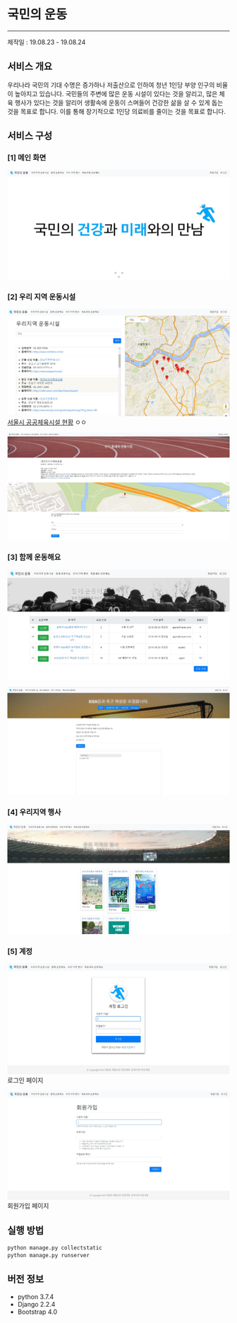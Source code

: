 #  국민의 운동
------------
제작일 : 19.08.23 - 19.08.24


## 서비스 개요
우리나라 국민의 기대 수명은 증가하나 저출산으로 인하여 청년 1인당 부양 인구의 비율이 높아지고 있습니다. 국민들의 주변에 많은 운동 시설이 있다는 것을 알리고, 많은 체육 행사가 있다는 것을 알리어 생활속에 운동이 스며들어 건강한 삶을 살 수 있게 돕는 것을 목표로 합니다. 이를 통해 장기적으로 1인당 의료비를 줄이는 것을 목표로 합니다.

## 서비스 구성 

### [1] 메인 화면
![main](./img/main.jpg)


### [2] 우리 지역 운동시설 
![1-1](./img/1_1.jpg)
[서울시 공공체육시설 현황](http://data.seoul.go.kr/dataList/datasetView.do?infId=OA-1115&srvType=S&serviceKind=1&currentPageNo=1) ㅇㅇ

![1-2](./img/1_2.jpg)


### [3] 함께 운동해요
![2-1](./img/2_1.jpg)

![2-1](./img/2_2.jpg)


### [4] 우리지역 행사
![3-1](./img/3_1.jpg)



### [5] 계정

![1-1](./img/login.jpg)
로그인 페이지 

![1-1](./img/register.jpg)
회원가입 페이지


## 실행 방법
``` cmd
python manage.py collectstatic
python manage.py runserver
```


## 버전 정보
- python 3.7.4
- Django 2.2.4
- Bootstrap 4.0 